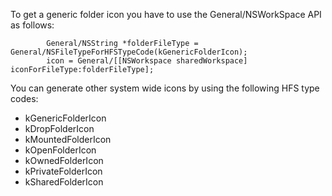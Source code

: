 To get a generic folder icon you have to use the General/NSWorkSpace API as follows:
    
            General/NSString *folderFileType = General/NSFileTypeForHFSTypeCode(kGenericFolderIcon);
            icon = General/[[NSWorkspace sharedWorkspace] iconForFileType:folderFileType];


You can generate other system wide icons by using the following HFS type codes:

* kGenericFolderIcon
*  kDropFolderIcon
*   kMountedFolderIcon
*   kOpenFolderIcon
*   kOwnedFolderIcon
*   kPrivateFolderIcon
*   kSharedFolderIcon